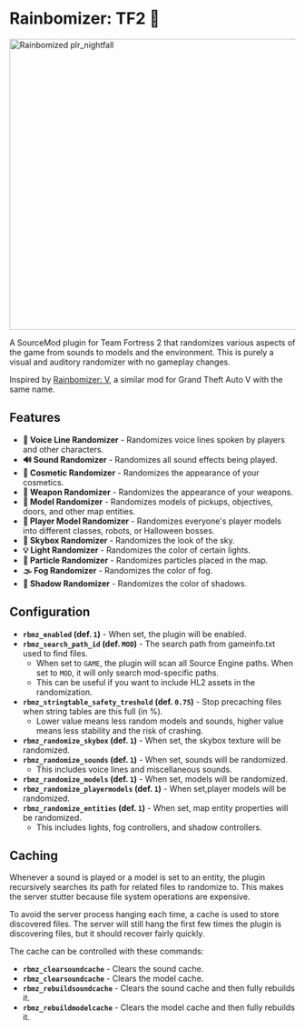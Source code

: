 # Rainbomizer: TF2 🌈

<img alt="Rainbomized plr_nightfall" src="https://user-images.githubusercontent.com/25514044/152795195-7dd74150-91ce-406f-91c9-c4f9c5b537c7.jpg" height="512"/>

A SourceMod plugin for Team Fortress 2 that randomizes various aspects of the game from sounds to models and the environment. This is purely a visual and auditory randomizer with no gameplay changes.

Inspired by [Rainbomizer: V](https://github.com/Parik27/V.Rainbomizer), a similar mod for Grand Theft Auto V with the same name.

## Features

* **💬 Voice Line Randomizer** - Randomizes voice lines spoken by players and other characters.
* **🔊 Sound Randomizer** - Randomizes all sound effects being played.
* **🎩 Cosmetic Randomizer** - Randomizes the appearance of your cosmetics.
* **🔫 Weapon Randomizer** - Randomizes the appearance of your weapons.
* **🚂 Model Randomizer** - Randomizes models of pickups, objectives, doors, and other map entities.
* **🚶 Player Model Randomizer** - Randomizes everyone's player models into different classes, robots, or Halloween bosses.
* **🌌 Skybox Randomizer** - Randomizes the look of the sky.
* **💡 Light Randomizer** - Randomizes the color of certain lights.
* **💨 Particle Randomizer** - Randomizes particles placed in the map.
* **🌫️ Fog Randomizer** - Randomizes the color of fog.
* **👥 Shadow Randomizer** - Randomizes the color of shadows.

## Configuration

* **`rbmz_enabled` (def. `1`)** - When set, the plugin will be enabled.
* **`rbmz_search_path_id` (def. `MOD`)** - The search path from gameinfo.txt used to find files.
    * When set to `GAME`, the plugin will scan all Source Engine paths. When set to `MOD`, it will only search mod-specific paths.
    * This can be useful if you want to include HL2 assets in the randomization.
* **`rbmz_stringtable_safety_treshold` (def. `0.75`)** - Stop precaching files when string tables are this full (in %).
    * Lower value means less random models and sounds, higher value means less stability and the risk of crashing.
* **`rbmz_randomize_skybox` (def. `1`)** - When set, the skybox texture will be randomized.
* **`rbmz_randomize_sounds` (def. `1`)** - When set, sounds will be randomized.
    * This includes voice lines and miscellaneous sounds.
* **`rbmz_randomize_models` (def. `1`)** - When set, models will be randomized.
* **`rbmz_randomize_playermodels` (def. `1`)** - When set,player models will be randomized.
* **`rbmz_randomize_entities` (def. `1`)** - When set, map entity properties will be randomized.
    * This includes lights, fog controllers, and shadow controllers.

## Caching

Whenever a sound is played or a model is set to an entity, the plugin recursively searches its path for related files to randomize to. This makes the server stutter because file system operations are expensive.

To avoid the server process hanging each time, a cache is used to store discovered files. The server will still hang the first few times the plugin is discovering files, but it should recover fairly quickly.

The cache can be controlled with these commands:

* **``rbmz_clearsoundcache``** - Clears the sound cache.
* **``rbmz_clearsoundcache``** - Clears the model cache.
* **``rbmz_rebuildsoundcache``** - Clears the sound cache and then fully rebuilds it.
* **``rbmz_rebuildmodelcache``** - Clears the model cache and then fully rebuilds it.

